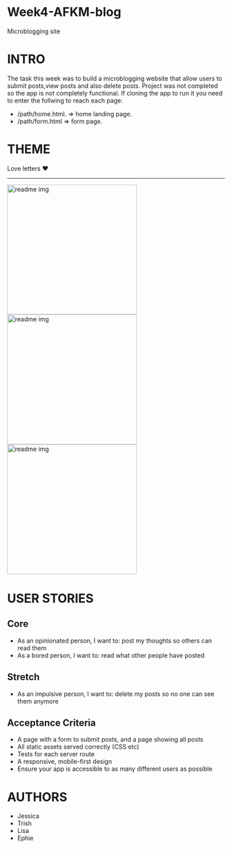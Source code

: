 # Week4-AFKM-blog
Microblogging site
# INTRO
The task this week was to build a microblogging website that allow users to submit posts,view posts and also delete posts. 
Project was not completed so the app is not completely functional.
If cloning the app to run it you need to enter the follwing to reach each page:
- /path/home.html. => home landing page.
- /path/form.html => form page.
# THEME
Love letters :heart:

----

<img src='https://user-images.githubusercontent.com/60614102/89587346-5f30f180-d839-11ea-8103-4987d7fa8b6e.png' width='300' height='300' title='readme img'>
<img src='https://user-images.githubusercontent.com/60614102/89587353-622be200-d839-11ea-899e-4c8575ae0088.png' width='300' height='300' title='readme img'>
<img src='https://user-images.githubusercontent.com/60614102/89587364-65bf6900-d839-11ea-80e4-e311c2a0604f.png' width='300' height='300' title='readme img'>


# USER STORIES

## Core
- As an opinionated person, I want to: post my thoughts so others can read them
- As a bored person, I want to: read what other people have posted

## Stretch
- As an impulsive person, I want to: delete my posts so no one can see them anymore

## Acceptance Criteria
- A page with a form to submit posts, and a page showing all posts
- All static assets served correctly (CSS etc)
- Tests for each server route
- A responsive, mobile-first design
- Ensure your app is accessible to as many different users as possible

# AUTHORS
- Jessica 
- Trish 
- Lisa 
- Ephie 
